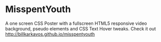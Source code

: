 # MisspentYouth
A one screen CSS Poster with a fullscreen HTML5 responsive video background, pseudo elements and CSS Text Hover tweaks.
Check it out http://billkarkavos.github.io/misspentyouth
